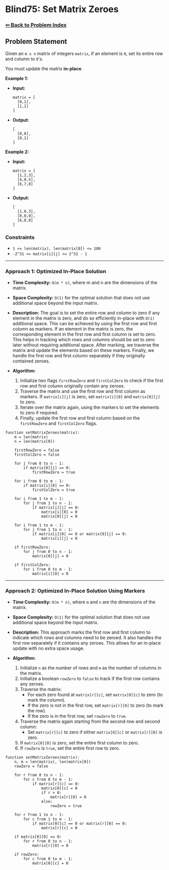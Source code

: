 # Blind75: Set Matrix Zeroes

### [⇦ Back to Problem Index](../../index.md)

## Problem Statement

Given an `m x n` matrix of integers `matrix`, if an element is `0`, set its entire row and column to `0`'s.

You must update the matrix **in-place**.

**Example 1:**

-   **Input:**
    ```
    matrix = [
      [0,1],
      [1,1]
    ]
    ```
-   **Output:**
    ```
    [
      [0,0],
      [0,1]
    ]
    ```

**Example 2:**

-   **Input:**
    ```
    matrix = [
      [1,2,3],
      [4,0,5],
      [6,7,8]
    ]
    ```
-   **Output:**
    ```
    [
      [1,0,3],
      [0,0,0],
      [6,0,8]
    ]
    ```

### Constraints

-   `1 <= len(matrix), len(matrix[0]) <= 100`
-   `-2^31 <= matrix[i][j] <= 2^31 - 1`

---

### Approach 1: Optimized In-Place Solution

-   **Time Complexity:** `O(m * n)`, where m and n are the dimensions of the matrix.
-   **Space Complexity:** `O(1)` for the optimal solution that does not use additional space beyond the input matrix.
-   **Description:** The goal is to set the entire row and column to zero if any element in the matrix is zero, and do so efficiently in-place with `O(1)` additional space. This can be achieved by using the first row and first column as markers. If an element in the matrix is zero, the corresponding element in the first row and first column is set to zero. This helps in tracking which rows and columns should be set to zero later without requiring additional space. After marking, we traverse the matrix and update the elements based on these markers. Finally, we handle the first row and first column separately if they originally contained zeroes.

-   **Algorithm:**
    1. Initialize two flags `firstRowZero` and `firstColZero` to check if the first row and first column originally contain any zeroes.
    2. Traverse the matrix and use the first row and first column as markers. If `matrix[i][j]` is zero, set `matrix[i][0]` and `matrix[0][j]` to zero.
    3. Iterate over the matrix again, using the markers to set the elements to zero if required.
    4. Finally, update the first row and first column based on the `firstRowZero` and `firstColZero` flags.

```pseudo
function setMatrixZeroes(matrix):
    m = len(matrix)
    n = len(matrix[0])

    firstRowZero = false
    firstColZero = false

    for j from 0 to n - 1:
        if matrix[0][j] == 0:
            firstRowZero = true

    for i from 0 to m - 1:
        if matrix[i][0] == 0:
            firstColZero = true

    for i from 1 to m - 1:
        for j from 1 to n - 1:
            if matrix[i][j] == 0:
                matrix[i][0] = 0
                matrix[0][j] = 0

    for i from 1 to m - 1:
        for j from 1 to n - 1:
            if matrix[i][0] == 0 or matrix[0][j] == 0:
                matrix[i][j] = 0

    if firstRowZero:
        for j from 0 to n - 1:
            matrix[0][j] = 0

    if firstColZero:
        for i from 0 to m - 1:
            matrix[i][0] = 0
```

---

### Approach 2: Optimized In-Place Solution Using Markers

-   **Time Complexity:** `O(m * n)`, where `m` and `n` are the dimensions of the matrix.
-   **Space Complexity:** `O(1)` for the optimal solution that does not use additional space beyond the input matrix.
-   **Description:** This approach marks the first row and first column to indicate which rows and columns need to be zeroed. It also handles the first row separately if it contains any zeroes. This allows for an in-place update with no extra space usage.

-   **Algorithm:**
    1. Initialize `n` as the number of rows and `m` as the number of columns in the matrix.
    2. Initialize a boolean `rowZero` to `false` to track if the first row contains any zeroes.
    3. Traverse the matrix:
        - For each zero found at `matrix[r][c]`, set `matrix[0][c]` to zero (to mark the column).
        - If the zero is not in the first row, set `matrix[r][0]` to zero (to mark the row).
        - If the zero is in the first row, set `rowZero` to `true`.
    4. Traverse the matrix again starting from the second row and second column:
        - Set `matrix[r][c]` to zero if either `matrix[0][c]` or `matrix[r][0]` is zero.
    5. If `matrix[0][0]` is zero, set the entire first column to zero.
    6. If `rowZero` is `true`, set the entire first row to zero.

```pseudo
function setMatrixZeroes(matrix):
    n, m = len(matrix), len(matrix[0])
    rowZero = false

    for r from 0 to n - 1:
        for c from 0 to m - 1:
            if matrix[r][c] == 0:
                matrix[0][c] = 0
                if r > 0:
                    matrix[r][0] = 0
                else:
                    rowZero = true

    for r from 1 to n - 1:
        for c from 1 to m - 1:
            if matrix[0][c] == 0 or matrix[r][0] == 0:
                matrix[r][c] = 0

    if matrix[0][0] == 0:
        for r from 0 to n - 1:
            matrix[r][0] = 0

    if rowZero:
        for c from 0 to m - 1:
            matrix[0][c] = 0
```
